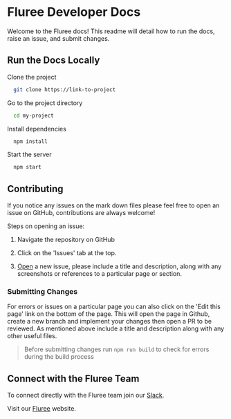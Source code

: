 # Fluree Developer Docs

Welcome to the Fluree docs! This readme will detail how to run the docs,
raise an issue, and submit changes.

## Run the Docs Locally

Clone the project

```bash
  git clone https://link-to-project
```

Go to the project directory

```bash
  cd my-project
```

Install dependencies

```bash
  npm install
```

Start the server

```bash
  npm start
```

## Contributing

If you notice any issues on the mark down files please feel free to open an issue
on GitHub, contributions are always welcome!

Steps on opening an issue:

1. Navigate the repository on GitHub

2. Click on the 'Issues' tab at the top.

3. [Open](https://github.com/fluree/docs.flur.ee/issues/new) a new issue, please
   include a title and description, along with any screenshots or references to
   a particular page or section.

### Submitting Changes

For errors or issues on a particular page you can also click on the 'Edit this
page' link on the bottom of the page. This will open the page in Github, create
a new branch
and implement your changes then open a PR to be reviewed. As mentioned above
include a title and description along with any other useful files.

> Before submitting changes run `npm run build` to check for errors during the
> build process

## Connect with the Fluree Team

To connect directly with the Fluree team join our [Slack](https://launchpass.com/flureedb).

Visit our [Fluree](http://flur.ee/) website.

